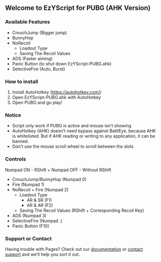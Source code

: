 ## Welcome to EzYScript for PUBG (AHK Version)

### Available Features
- CrouchJump (Bigger jump)
- BunnyHop
- NoRecoil
  - Loadout Type
  - Saving The Recoil Values
- ADS (Faster aiming)
- Panic Button (to shut down EzYScript-PUBG.ahk)
- SelectiveFire (Auto, Burst)

### How to install
1. Install AutoHotkey (https://autohotkey.com/)
2. Open EzYScript-PUBG.ahk with AutoHotkey
3. Open PUBG and go play!

### Notice
- Script only work if PUBG is active and mouse isn't showing
- AutoHotkey (AHK) doesn't need bypass against BattlEye, because AHK is whitelisted. But if AHK reading or writing to any application, it can be banned.
- Don't use the mouse scroll wheel to scroll between the slots

### Controls
  Numpad ON  - RShift +
  Numpad OFF - Without RShift

- CrouchJump/BunnyHop (Numpad 0)
- Fire (Numpad 1)
- NoRecoil + Fire (Numpad 2)
  - Loadout Type
      - AR & SR (F1)
      - AR & AR (F2)
  - Saving The Recoil Values (RShift + Corresponding Recoil Key)
- ADS (Numpad 3)
- SelectiveFire (Numpad .)
- Panic Button (F10)

### Support or Contact

Having trouble with Pages? Check out our [documentation](https://help.github.com/categories/github-pages-basics/) or [contact support](https://github.com/contact) and we’ll help you sort it out.
